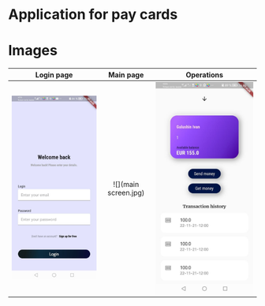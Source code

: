 # Application for pay cards

# Images

|   Login page   |    Main page    |               Operations       |    
| :-------------------: | :------------------: | :---------------------: | 
| ![](login.jpg) | ![](main screen.jpg) | ![](operations.jpg) |
